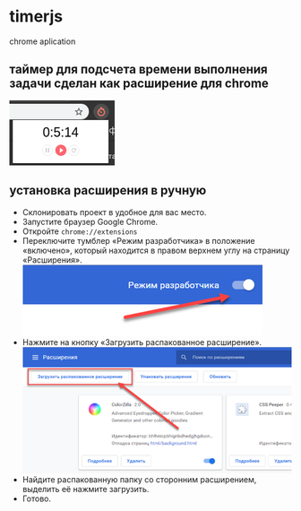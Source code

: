 # timerjs
chrome aplication

таймер для подсчета времени выполнения задачи сделан как расширение для chrome
---
![Image alt](https://github.com/maxnosib/timerjs/raw/master/img_readme/preview.png)
## установка расширения в ручную 
* Склонировать проект в удобное для вас место.
* Запустите браузер Google Chrome.
* Откройте ```chrome://extensions```
* Переключите тумблер «Режим разработчика» в положение «включено», который находится в правом верхнем углу на страницу «Расширения».
![Image alt](https://github.com/maxnosib/timerjs/raw/master/img_readme/img_5d28a94b7c33b.png)
* Нажмите на кнопку «Загрузить распакованное расширение».
![Image alt](https://github.com/maxnosib/timerjs/raw/master/img_readme/img_5d28a9c1ce12a.png)
* Найдите распакованную папку со сторонним расширением, выделить её нажмите загрузить.
* Готово.
